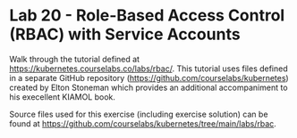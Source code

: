 # Lab 20 - Role-Based Access Control (RBAC) with Service Accounts

Walk through the tutorial defined at https://kubernetes.courselabs.co/labs/rbac/. This tutorial uses files defined in a separate GitHub repository (https://github.com/courselabs/kubernetes) created by Elton Stoneman which provides an additional accompaniment to his execellent KIAMOL book.

Source files used for this exercise (including exercise solution) can be found at https://github.com/courselabs/kubernetes/tree/main/labs/rbac.
